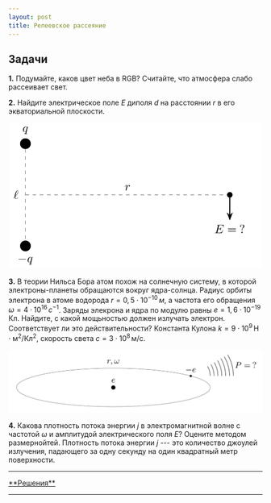 ```yaml
---
layout: post
title: Релеевское рассеяние
---
```


## Задачи

**1.** Подумайте, каков цвет неба в RGB? Считайте, что атмосфера слабо рассеивает свет.


**2.** Найдите электрическое поле $E$ диполя $d$ на расстоянии $r$ в его экваториальной плоскости.

<center><img src="/images/scattering-1.png" width="500"/></center>


**3.** В теории Нильса Бора атом похож на солнечную систему, в которой электроны-планеты обращаются вокруг ядра-солнца. Радиус орбиты электрона в атоме водорода $r=0{,}5\cdot10^{-10}\,м$, а частота его обращения $\omega=4\cdot10^{16}\,с^{-1}$. Заряды элекрона и ядра по модулю равны $e=1{,}6\cdot10^{-19}\,\text{Кл}$. Найдите, с какой мощьностью должен излучать электрон. Соответствует ли это действительности? Константа Кулона $k=9\cdot10^9\,\text{Н$\cdot$м$^2$/Кл$^2$}$, скорость света $c=3\cdot10^8\,\text{м/с}$.

<center><img src="/images/scattering-2.png" width="640"/></center>


**4.** Какова плотность потока энергии $j$ в электромагнитной волне с частотой $\omega$ и амплитудой электрического поля $E$? Оцените методом размернойтей. Плотность потока энергии $j$ --- это количество джоулей излучения, падающего за одну секунду на один квадратный метр поверхности.


<hr> 
<a href="/scattering-ans">**Решения**</a>
<hr> 
